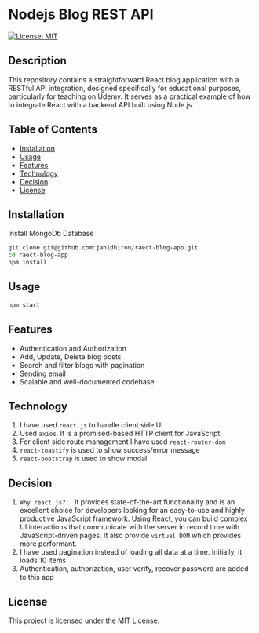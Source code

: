# Nodejs Blog REST API

[![License: MIT](https://img.shields.io/badge/License-MIT-yellow.svg)](https://opensource.org/licenses/MIT)

## Description

This repository contains a straightforward React blog application with a RESTful API integration, designed specifically for educational purposes, particularly for teaching on Udemy. It serves as a practical example of how to integrate React with a backend API built using Node.js.

## Table of Contents

- [Installation](#installation)
- [Usage](#usage)
- [Features](#features)
- [Technology](#technology)
- [Decision](#decision)
- [License](#license)

## Installation

Install MongoDb Database

```bash
git clone git@github.com:jahidhiron/raect-blog-app.git
cd raect-blog-app
npm install
```

## Usage

```bash
npm start
```

## Features

- Authentication and Authorization
- Add, Update, Delete blog posts
- Search and filter blogs with pagination
- Sending email
- Scalable and well-documented codebase


## Technology

1. I have used `react.js` to handle client side UI
2. Used `axios`. It is a promised-based HTTP client for JavaScript.
3. For client side route management I have used `react-router-dom`
4. `react-toastify` is used to show success/error message
5. `react-bootstrap` is used to show modal


## Decision

1. `Why react.js?: ` It provides state-of-the-art functionality and is an excellent choice for developers looking for an easy-to-use and highly productive JavaScript framework. Using React, you can build complex UI interactions that communicate with the server in record time with JavaScript-driven pages. It also provide `virtual DOM` which provides more performant.
2. I have used pagination instead of loading all data at a time. Initially, it loads 10 items
3. Authentication, authorization, user verify, recover password are added to this app


## License

This project is licensed under the MIT License.
